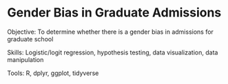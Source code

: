 # Gender Bias in Graduate Admissions

Objective: To determine whether there is a gender bias in admissions for graduate school

Skills: Logistic/logit regression, hypothesis testing, data visualization, data manipulation

Tools: R, dplyr, ggplot, tidyverse
